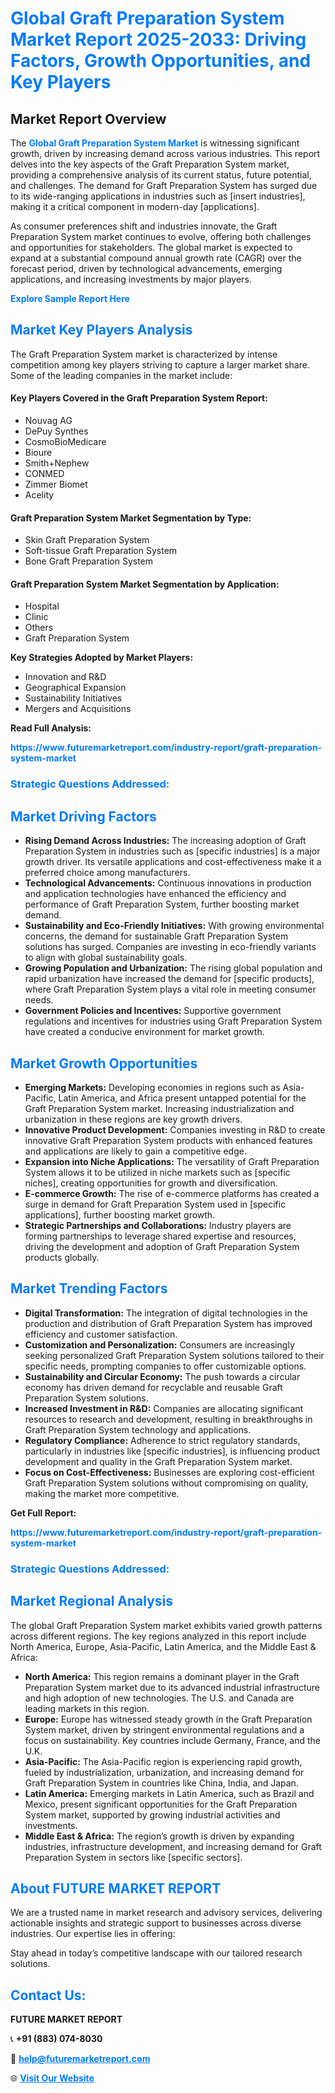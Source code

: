 <h1 style="color: #007BFF;">Global Graft Preparation System Market Report 2025-2033: Driving Factors, Growth Opportunities, and Key Players</h1>

<section id="overview">
<h2>Market Report Overview</h2>
<p>The <a href="https://www.futuremarketreport.com/industry-report/graft-preparation-system-market" style="color: #007BFF; text-decoration: none;"><strong>Global Graft Preparation System Market</strong></a> is witnessing significant growth, driven by increasing demand across various industries. This report delves into the key aspects of the Graft Preparation System market, providing a comprehensive analysis of its current status, future potential, and challenges. The demand for Graft Preparation System has surged due to its wide-ranging applications in industries such as [insert industries], making it a critical component in modern-day [applications].</p>
<p>As consumer preferences shift and industries innovate, the Graft Preparation System market continues to evolve, offering both challenges and opportunities for stakeholders. The global market is expected to expand at a substantial compound annual growth rate (CAGR) over the forecast period, driven by technological advancements, emerging applications, and increasing investments by major players.</p>
</section>

<section id="overview">
<p><a href="https://www.futuremarketreport.com/request-sample/reportId=123561" style="color: #007BFF; text-decoration: none;"><strong>Explore Sample Report Here</strong></a></p>
</section>

<section id="key-players">
<h2 style="color: #007BFF;">Market Key Players Analysis</h2>
<p>The Graft Preparation System market is characterized by intense competition among key players striving to capture a larger market share. Some of the leading companies in the market include:</p>
<h4>Key Players Covered in the Graft Preparation System Report:</h4>
<ul><li>Nouvag AG</li><li>DePuy Synthes</li><li>CosmoBioMedicare</li><li>Bioure</li><li>Smith+Nephew</li><li>CONMED</li><li>Zimmer Biomet</li><li>Acelity</li></ul>
<h4>Graft Preparation System Market Segmentation by Type:</h4>
<ul><li>Skin Graft Preparation System</li><li>Soft-tissue Graft Preparation System</li><li>Bone Graft Preparation System</li></ul>

<h4>Graft Preparation System Market Segmentation by Application:</h4>
<ul><li>Hospital</li><li>Clinic</li><li>Others</li><li>Graft Preparation System</li></ul>
<p><strong>Key Strategies Adopted by Market Players:</strong></p>
<ul>
<li>Innovation and R&D</li>
<li>Geographical Expansion</li>
<li>Sustainability Initiatives</li>
<li>Mergers and Acquisitions</li>
</ul>
</section>

<section>
<p><strong>Read Full Analysis: </strong></p><a href="https://www.futuremarketreport.com/industry-report/graft-preparation-system-market" style="color: #007BFF; text-decoration: none;"><strong>https://www.futuremarketreport.com/industry-report/graft-preparation-system-market</strong></a>
<h3 style="color: #007BFF;">Strategic Questions Addressed:</h3>
</section>

<section id="driving-factors">
<h2 style="color: #007BFF;">Market Driving Factors</h2>
<ul>
<li><strong>Rising Demand Across Industries:</strong> The increasing adoption of Graft Preparation System in industries such as [specific industries] is a major growth driver. Its versatile applications and cost-effectiveness make it a preferred choice among manufacturers.</li>
<li><strong>Technological Advancements:</strong> Continuous innovations in production and application technologies have enhanced the efficiency and performance of Graft Preparation System, further boosting market demand.</li>
<li><strong>Sustainability and Eco-Friendly Initiatives:</strong> With growing environmental concerns, the demand for sustainable Graft Preparation System solutions has surged. Companies are investing in eco-friendly variants to align with global sustainability goals.</li>
<li><strong>Growing Population and Urbanization:</strong> The rising global population and rapid urbanization have increased the demand for [specific products], where Graft Preparation System plays a vital role in meeting consumer needs.</li>
<li><strong>Government Policies and Incentives:</strong> Supportive government regulations and incentives for industries using Graft Preparation System have created a conducive environment for market growth.</li>
</ul>
</section>

<section id="growth-opportunities">
<h2 style="color: #007BFF;">Market Growth Opportunities</h2>
<ul>
<li><strong>Emerging Markets:</strong> Developing economies in regions such as Asia-Pacific, Latin America, and Africa present untapped potential for the Graft Preparation System market. Increasing industrialization and urbanization in these regions are key growth drivers.</li>
<li><strong>Innovative Product Development:</strong> Companies investing in R&D to create innovative Graft Preparation System products with enhanced features and applications are likely to gain a competitive edge.</li>
<li><strong>Expansion into Niche Applications:</strong> The versatility of Graft Preparation System allows it to be utilized in niche markets such as [specific niches], creating opportunities for growth and diversification.</li>
<li><strong>E-commerce Growth:</strong> The rise of e-commerce platforms has created a surge in demand for Graft Preparation System used in [specific applications], further boosting market growth.</li>
<li><strong>Strategic Partnerships and Collaborations:</strong> Industry players are forming partnerships to leverage shared expertise and resources, driving the development and adoption of Graft Preparation System products globally.</li>
</ul>
</section>

<section id="trending-factors">
<h2 style="color: #007BFF;">Market Trending Factors</h2>
<ul>
<li><strong>Digital Transformation:</strong> The integration of digital technologies in the production and distribution of Graft Preparation System has improved efficiency and customer satisfaction.</li>
<li><strong>Customization and Personalization:</strong> Consumers are increasingly seeking personalized Graft Preparation System solutions tailored to their specific needs, prompting companies to offer customizable options.</li>
<li><strong>Sustainability and Circular Economy:</strong> The push towards a circular economy has driven demand for recyclable and reusable Graft Preparation System solutions.</li>
<li><strong>Increased Investment in R&D:</strong> Companies are allocating significant resources to research and development, resulting in breakthroughs in Graft Preparation System technology and applications.</li>
<li><strong>Regulatory Compliance:</strong> Adherence to strict regulatory standards, particularly in industries like [specific industries], is influencing product development and quality in the Graft Preparation System market.</li>
<li><strong>Focus on Cost-Effectiveness:</strong> Businesses are exploring cost-efficient Graft Preparation System solutions without compromising on quality, making the market more competitive.</li>
</ul>
</section>

<section>
<p><strong>Get Full Report: </strong></p><a href="https://www.futuremarketreport.com/industry-report/graft-preparation-system-market" style="color: #007BFF; text-decoration: none;"><strong>https://www.futuremarketreport.com/industry-report/graft-preparation-system-market</strong></a>
<h3 style="color: #007BFF;">Strategic Questions Addressed:</h3>
</section>


<section id="regional-analysis">
<h2 style="color: #007BFF;">Market Regional Analysis</h2>
<p>The global Graft Preparation System market exhibits varied growth patterns across different regions. The key regions analyzed in this report include North America, Europe, Asia-Pacific, Latin America, and the Middle East & Africa:</p>
<ul>
<li><strong>North America:</strong> This region remains a dominant player in the Graft Preparation System market due to its advanced industrial infrastructure and high adoption of new technologies. The U.S. and Canada are leading markets in this region.</li>
<li><strong>Europe:</strong> Europe has witnessed steady growth in the Graft Preparation System market, driven by stringent environmental regulations and a focus on sustainability. Key countries include Germany, France, and the U.K.</li>
<li><strong>Asia-Pacific:</strong> The Asia-Pacific region is experiencing rapid growth, fueled by industrialization, urbanization, and increasing demand for Graft Preparation System in countries like China, India, and Japan.</li>
<li><strong>Latin America:</strong> Emerging markets in Latin America, such as Brazil and Mexico, present significant opportunities for the Graft Preparation System market, supported by growing industrial activities and investments.</li>
<li><strong>Middle East & Africa:</strong> The region’s growth is driven by expanding industries, infrastructure development, and increasing demand for Graft Preparation System in sectors like [specific sectors].</li>
</ul>
</section>

<footer>
<h2 style="color: #007BFF;">About FUTURE MARKET REPORT</h2>
<p>We are a trusted name in market research and advisory services, delivering actionable insights and strategic support to businesses across diverse industries. Our expertise lies in offering:</p>

<p>Stay ahead in today’s competitive landscape with our tailored research solutions.</p>

<h2 style="color: #007BFF;">Contact Us:</h2>
<p><strong>FUTURE MARKET REPORT</strong></p>
<p>📞 <strong>+91 (883) 074-8030</strong></p>
<p>📧 <strong><a href="mailto:help@futuremarketreport.com" style="color: #007BFF;">help@futuremarketreport.com</a></strong></p>
<p>🌐 <strong><a href="https://www.futuremarketreport.com/" style="color: #007BFF;">Visit Our Website</a></strong></p>
</footer>